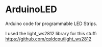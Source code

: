 # ArduinoLED
Arduino code for programmable LED Strips.

I used the light_ws2812 library for this stuff: https://github.com/cpldcpu/light_ws2812

